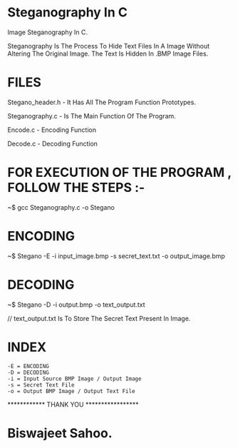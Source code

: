 # Steganography In C
Image Steganography In C.

Steganography Is The Process To Hide Text Files In A Image Without Altering The Original Image.
The Text Is Hidden In .BMP Image Files.

# FILES

Stegano_header.h - It Has All The Program Function Prototypes.

Steganography.c - Is The Main Function Of The Program.

Encode.c - Encoding Function

Decode.c - Decoding Function

# FOR EXECUTION OF THE PROGRAM , FOLLOW THE STEPS :-

~$ gcc Steganography.c -o Stegano

# ENCODING

~$ Stegano -E -i input_image.bmp -s secret_text.txt -o output_image.bmp

# DECODING

~$ Stegano -D -i output.bmp -o text_output.txt

// text_output.txt Is To Store The Secret Text Present In Image.

# INDEX
	-E = ENCODING
	-D = DECODING
	-i = Input Source BMP Image / Output Image
	-s = Secret Text File
	-o = Output BMP Image / Output Text File
  
  ************ THANK YOU *****************
  
  # Biswajeet Sahoo.
